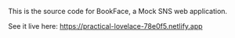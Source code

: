 This is the source code for BookFace, a Mock SNS web application.

See it live here: https://practical-lovelace-78e0f5.netlify.app
